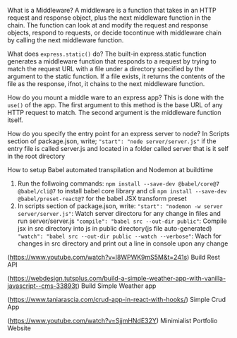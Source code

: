 
What is a Middleware?
A middleware is a function that takes in an HTTP request and response object, plus the next middleware function in the chain.
The function can look at and modify the request and response objects, respond to requests, or decide tocontinue with middleware chain by calling the next middleware function.

What does `express.static()` do?
The built-in express.static function generates a middleware function that responds to a request by trying to match the request URL with a file under a directory specified
by the argument to the static function. If a file exists, it returns the contents of the file as the response, ifnot, it chains to the next middleware function. 

How do you mount a middle ware to an express app?
This is done with the `use()` of the app. The first argument to this method is the base URL of any HTTP request to match. The second argument is the middleware function itself.

How do you specify the entry point for an express server to node?
In Scripts section of package.json, write;
`"start": "node server/server.js"`
if the entry file is called server.js and located in a folder called server that is it self in the root directory

How to setup Babel automated transpilation and Nodemon at buildtime
1. Run the follwoing commands:
   `npm install --save-dev @babel/core@7 @babel/cli@7` to install babel core library and cli
   `npm install --save-dev @babel/preset-react@7` for the babel JSX transform preset
2. In scripts section of package.json, write:
   `"start": "nodemon -w server server/server.js"`: Watch server directoru for any change in files and run server/server.js
   `"compile": "babel src --out-dir public"`: Compile jsx in src directory into js in public directory(js file auto-generated)
   `"watch": "babel src --out-dir public --watch --verbose"`: Wach for changes in src directory and print out a line in console upon any change

(https://www.youtube.com/watch?v=l8WPWK9mS5M&t=241s) Build Rest API

(https://webdesign.tutsplus.com/build-a-simple-weather-app-with-vanilla-javascript--cms-33893t) Build Simple Weather app

(https://www.taniarascia.com/crud-app-in-react-with-hooks/) Simple Crud App

(https://www.youtube.com/watch?v=SjjmHNdE32Y) Minimialist Portfolio Website
